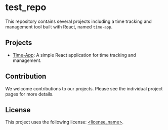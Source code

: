 # test_repo

This repository contains several projects including a time tracking and management tool built with React, named `time-app`.

## Projects

- [Time-App](time-app/README.md): A simple React application for time tracking and management.

## Contribution

We welcome contributions to our projects. Please see the individual project pages for more details.

## License

This project uses the following license: [<license_name>](<link>).
